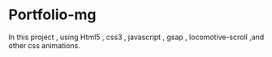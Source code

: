 # Portfolio-mg
In this project , using Html5 , css3 , javascript , gsap , locomotive-scroll ,and other  css animations.
